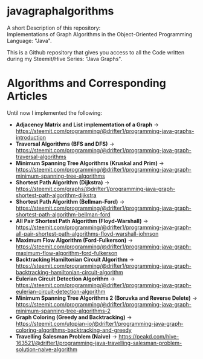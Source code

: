 # javagraphalgorithms
A short Description of this repository:  
Implementations of Graph Algorithms in the Object-Oriented Programming Language: "Java".  

This is a Github repository that gives you access to all the Code written during my Steemit/Hive Series: "Java Graphs".

# Algorithms and Corresponding Articles
Until now I implemented the following:  
- **Adjacency Matrix and List implementation of a Graph** -> https://steemit.com/programming/@drifter1/programming-java-graphs-introduction  
- **Traversal Algorithms (BFS and DFS)** -> https://steemit.com/programming/@drifter1/programming-java-graph-traversal-algorithms  
- **Minimum Spanning Tree Algorithms (Kruskal and Prim)** -> https://steemit.com/programming/@drifter1/programming-java-graph-minimum-spanning-tree-algorithms  
- **Shortest Path Algorithm (Dijkstra)** -> https://steemit.com/graphs/@drifter1/programming-java-graph-shortest-path-algorithm-dijkstra  
- **Shortest Path Algorithm (Bellman-Ford)** -> https://steemit.com/programming/@drifter1/programming-java-graph-shortest-path-algorithm-bellman-ford  
- **All Pair Shortest Path Algorithm (Floyd-Warshall)** -> https://steemit.com/programming/@drifter1/programming-java-graph-all-pair-shortest-path-algorithms-floyd-warshall-johnson  
- **Maximum Flow Algorithm (Ford-Fulkerson)** -> https://steemit.com/programming/@drifter1/programming-java-graph-maximum-flow-algorithm-ford-fulkerson  
- **Backtracking Hamiltonian Circuit Algorithm** -> https://steemit.com/programming/@drifter1/programming-java-graph-backtracking-hamiltonian-circuit-algorithm  
- **Eulerian Circuit Detection Algorithm** -> https://steemit.com/programming/@drifter1/programming-java-graph-eulerian-circuit-detection-algorithm  
- **Minimum Spanning Tree Algorithms 2 (Boruvka and Reverse Delete)** -> https://steemit.com/programming/@drifter1/programming-java-graph-minimum-spanning-tree-algorithms-2  
- **Graph Coloring (Greedy and Backtracking)** -> https://steemit.com/utopian-io/@drifter1/programming-java-graph-coloring-algorithms-backtracking-and-greedy  
- **Travelling Salesman Problem (Naive)** -> https://peakd.com/hive-163521/@drifter1/programming-java-travelling-salesman-problem-solution-naive-algorithm
